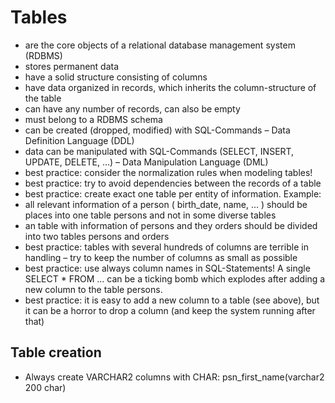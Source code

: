 # Tables
-	are the core objects of a relational database management system (RDBMS)
-	stores permanent data
-	have a solid structure consisting of columns
-	have data organized in records, which inherits the column-structure of the table
-	can have any number of records, can also be empty
-	must belong to a RDBMS schema
-	can be created (dropped, modified) with SQL-Commands – Data Definition Language (DDL)
-	data can be manipulated with SQL-Commands (SELECT, INSERT, UPDATE, DELETE, …) – Data Manipulation Language (DML)
-	best practice: consider the normalization rules when modeling tables!
-	best practice: try to avoid dependencies between the records of a table
-	best practice: create exact one table per entity of information. Example:
  - all relevant information of a person ( birth_date, name, … ) should be places into one table persons and not in some diverse tables
  - an table with information of persons and they orders should be divided into two tables persons and orders
-	best practice: tables with several hundreds of columns are terrible in handling – try to keep the number of columns as small as possible
-	best practice: use always column names in SQL-Statements! A single SELECT * FROM … can be a ticking bomb which explodes after adding a new column to the table persons.
-	best practice: it is easy to add a new column to a table (see above), but it can be a horror to drop a column (and keep the system running after that)



## Table creation
- Always create VARCHAR2 columns with CHAR: psn_first_name(varchar2 200 char)
